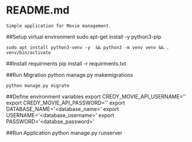 # README.md
    Simple application for Movie management.
 ##Setup virtual environment
    sudo apt-get install -y python3-pip

    sudo apt install python3-venv -y  && python3 -m venv venv && . venv/bin/activate
 
 ##Install requirments
    pip install -r requirments.txt
 
 ##Run Migration
    python manage.py makemigrations

    python manage.py migrate
 ##Define environment variables
    export CREDY_MOVIE_API_USERNAME='<username>'
    export CREDY_MOVIE_API_PASSWORD='<password>'
    export DATABASE_NAME='<database_name>'
    export USERNAME='<database_username>'
    export PASSWORD='<databse_password>'
 
 ##Run Application
    python manage.py runserver
    